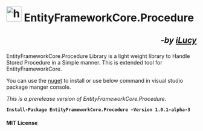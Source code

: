 # <img src="http://ilucy.in/images/icons/nugetlib.jpg" width="40" title="hover text"> EntityFrameworkCore.Procedure

<h2><p style="text-align:right!important;"><i>-by <b><a href="http://ilucy.in">iLucy</a></b> </i></p>
</h2>
EntityFrameworkCore.Procedure Library is a light weight library to Handle Stored Procedure in a Simple manner. This is extended tool for EntityFrameworkCore.

You can use the [nuget](https://www.nuget.org/packages/EntityFrameworkCore.Procedure/) to install or use below command in visual studio package manger console.

<i>This is a prerelease version of EntityFrameworkCore.Procedure.</i>

**`Install-Package EntityFrameworkCore.Procedure -Version 1.0.1-alpha-3`**


#### MIT License
